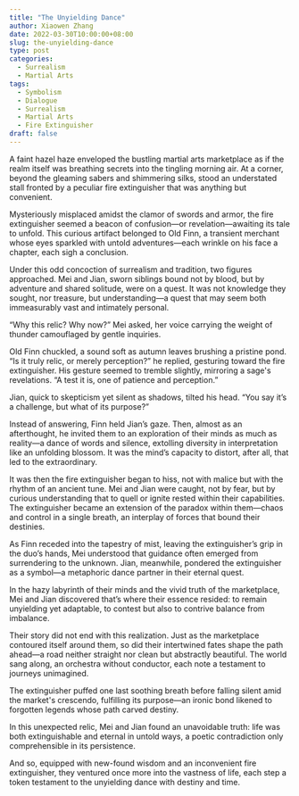 ```yaml
---
title: "The Unyielding Dance"
author: Xiaowen Zhang
date: 2022-03-30T10:00:00+08:00
slug: the-unyielding-dance
type: post
categories:
  - Surrealism
  - Martial Arts
tags:
  - Symbolism
  - Dialogue
  - Surrealism
  - Martial Arts
  - Fire Extinguisher
draft: false
---
```


A faint hazel haze enveloped the bustling martial arts marketplace as if the realm itself was breathing secrets into the tingling morning air. At a corner, beyond the gleaming sabers and shimmering silks, stood an understated stall fronted by a peculiar fire extinguisher that was anything but convenient.

Mysteriously misplaced amidst the clamor of swords and armor, the fire extinguisher seemed a beacon of confusion—or revelation—awaiting its tale to unfold. This curious artifact belonged to Old Finn, a transient merchant whose eyes sparkled with untold adventures—each wrinkle on his face a chapter, each sigh a conclusion.

Under this odd concoction of surrealism and tradition, two figures approached. Mei and Jian, sworn siblings bound not by blood, but by adventure and shared solitude, were on a quest. It was not knowledge they sought, nor treasure, but understanding—a quest that may seem both immeasurably vast and intimately personal.

“Why this relic? Why now?” Mei asked, her voice carrying the weight of thunder camouflaged by gentle inquiries.

Old Finn chuckled, a sound soft as autumn leaves brushing a pristine pond. “Is it truly relic, or merely perception?” he replied, gesturing toward the fire extinguisher. His gesture seemed to tremble slightly, mirroring a sage's revelations. “A test it is, one of patience and perception.”

Jian, quick to skepticism yet silent as shadows, tilted his head. “You say it’s a challenge, but what of its purpose?”

Instead of answering, Finn held Jian’s gaze. Then, almost as an afterthought, he invited them to an exploration of their minds as much as reality—a dance of words and silence, extolling diversity in interpretation like an unfolding blossom. It was the mind’s capacity to distort, after all, that led to the extraordinary.

It was then the fire extinguisher began to hiss, not with malice but with the rhythm of an ancient tune. Mei and Jian were caught, not by fear, but by curious understanding that to quell or ignite rested within their capabilities. The extinguisher became an extension of the paradox within them—chaos and control in a single breath, an interplay of forces that bound their destinies.

As Finn receded into the tapestry of mist, leaving the extinguisher’s grip in the duo’s hands, Mei understood that guidance often emerged from surrendering to the unknown. Jian, meanwhile, pondered the extinguisher as a symbol—a metaphoric dance partner in their eternal quest.

In the hazy labyrinth of their minds and the vivid truth of the marketplace, Mei and Jian discovered that’s where their essence resided: to remain unyielding yet adaptable, to contest but also to contrive balance from imbalance.

Their story did not end with this realization. Just as the marketplace contoured itself around them, so did their intertwined fates shape the path ahead—a road neither straight nor clean but abstractly beautiful. The world sang along, an orchestra without conductor, each note a testament to journeys unimagined.

The extinguisher puffed one last soothing breath before falling silent amid the market's crescendo, fulfilling its purpose—an ironic bond likened to forgotten legends whose path carved destiny.

In this unexpected relic, Mei and Jian found an unavoidable truth: life was both extinguishable and eternal in untold ways, a poetic contradiction only comprehensible in its persistence.

And so, equipped with new-found wisdom and an inconvenient fire extinguisher, they ventured once more into the vastness of life, each step a token testament to the unyielding dance with destiny and time.